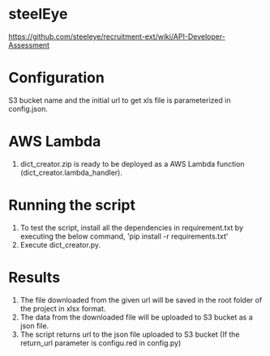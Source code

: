 # steelEye
https://github.com/steeleye/recruitment-ext/wiki/API-Developer-Assessment

# Configuration
S3 bucket name and the initial url to get xls file is parameterized in config.json.

# AWS Lambda
1. dict_creator.zip is ready to be deployed as a AWS Lambda function (dict_creator.lambda_handler).

# Running the script
1. To test the script, install all the dependencies in requirement.txt by executing the below command,
'pip install -r requirements.txt' 
2. Execute dict_creator.py.

# Results
1. The file downloaded from the given url will be saved in the root folder of the project in xlsx format.
3. The data from the downloaded file will be uploaded to S3 bucket as a json file.
2. The script returns url to the  json file uploaded to S3 bucket (If the return_url parameter is configu.red in config.py)


